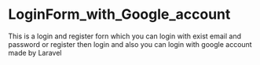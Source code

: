 # LoginForm_with_Google_account
 This is a login and register forn which you can login with exist email and password or register then login and also you can login with google account made by Laravel 
